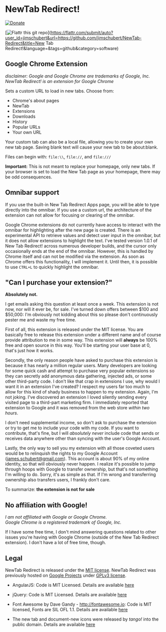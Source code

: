 # NewTab Redirect!

[![Donate](http://pledgie.com/campaigns/15715.png)](http://pledgie.com/campaigns/15715)  

[![Flattr this git repo](http://api.flattr.com/button/flattr-badge-large.png)](https://flattr.com/submit/auto?user_id=jimschubert&url=https://github.com/jimschubert/NewTab-Redirect&title=New Tab Redirect!&language=&tags=github&category=software)

## Google Chrome Extension
_disclaimer: Google and Google Chrome are trademarks of Google, Inc. NewTab Redirect! is an extension for Google Chrome_

Sets a custom URL to load in new tabs.  Choose from:
 *  Chrome's about pages
 *  NewTab
 *  Extensions
 *  Downloads
 *  History
 *  Popular URLs
 *  Your own URL
 
Your custom tab can also be a local file, allowing you to create your own new tab page. Saving blank text will cause your new tab to be about:blank.

Files can begin with: `file:\\`, `file://`, and `file:///`

**Important:** 
This is not meant to replace your homepage, only new tabs.  If your browser is set to load the New Tab page as your homepage, there may be odd consequences.


## Omnibar support

If you use the built-in New Tab Redirect Apps page, you will be able to type directly into the omnibar. If you use a custom url, the architecture of the extension can not allow for focusing or clearing of the omnibar.

Google Chrome extensions do not currently have access to interact with the omnibar for highlighting after the new page is created.  There is an experimental API to retrieve values and detect user input in the omnibar, but it does not allow extensions to highlight the text.  I've tested version 1.0.1 of New Tab Redirect! across numerous developer builds, and the cursor only occasionally ends at the end of the omnibar.  However, this is handled by Chrome itself and can not be modified via the extension.  As soon as Chrome offers this functionality, I will implement it.  Until then, it is possible to use `CTRL+L` to quickly highlight the omnibar.

## "Can I purchase your extension?"

**Absolutely not.**

I get emails asking this question at least once a week. This extension is not now, nor will it ever be, for sale. I've turned down offers between $100 and $50,000: I'm obviously not kidding about this so please don't continuously pester me and waste my free time.

First of all, this extension is released under the MIT license. You are basically free to release this extension under a different name and of course provide attribution to me in some way. This extension will **always** be 100% free and open source in this way. You'll be starting your user base at 0, that's just how it works.

Secondly, the only reason people have asked to purchase this extension is because it has nearly a million regular users. Many developers are looking for some quick cash and attempt to purchase very popular extensions so they can secretly add anonymous data gathering, injected ads, or some other third-party code.  I don't like that crap in extensions I use, why would I want it in an extension I've created? I respect my users far too much to allow for this kind of shady business to happen to my extension. Again, I'm not joking. I've discovered an extension I loved silently sending every visited page to a third-part marketing firm. I immediately reported that extension to Google and it was removed from the web store *within two hours*. 

I don't need supplemental income, so don't ask to purchase the extension or try to get me to include your code with my code. If you want to contribute, that's fine, but I will *absolutely never* include code that sends or receives data anywhere other than syncing with the user's Google Account.

Lastly, the only way to sell you my extension with all those coveted users would be to relinquish the rights to my Google Account (james.schubert@gmail.com). This account is about 90% of my online identity, so that will obviously never happen. I realize it's possible to jump through hoops with Google to transfer ownership, but that's not something I'm willing to do. Sorry, it's as simple as that. If I'm wrong and transferring ownership also transfers users, I frankly don't care.

To summarize: **the extension is not for sale**

## No affiliation with Google!

_I am not affiliated with Google or Google Chrome.  
Google Chrome is a registered trademark of Google, Inc._

If I have some free time, I don't mind answering questions related to other issues you're having with Google Chrome (outside of the New Tab Redirect extension). I don't have a lot of free time, though.

## Legal

NewTab Redirect is released under the [MIT license](http://bit.ly/mit-license). NewTab Redirect was previously hosted on [Google Projects](http://code.google.com/p/newtabredirect/) under [GPLv3 license](http://www.gnu.org/licenses/gpl.html).

* AngularJS: Code is MIT Licensed. Details are available [here](https://github.com/angular/angular.js/blob/master/LICENSE)

* jQuery: Code is MIT Licensed. Details are available [here](https://github.com/jquery/jquery/blob/master/MIT-LICENSE.txt)

* Font Awesome by Dave Gandy - http://fontawesome.io: Code is MIT licensed, Fonts are SIL OFL 1.1. Details are available [here](http://fontawesome.io/license/)

* The new tab and document-new icons were released by <em>tango!</em> into the public domain.  Details are available [here](http://en.wikipedia.org/wiki/File:Tab-new.svg)
